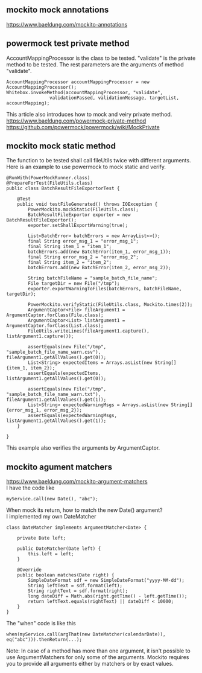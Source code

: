 ## mockito mock annotations
https://www.baeldung.com/mockito-annotations

## powermock test private method 
AccountMappingProcessor is the class to be tested. "validate" is the private method to be tested. The rest parameters are the arguments of method "validate". 
```
AccountMappingProcessor accountMappingProcessor = new AccountMappingProcessor();
Whitebox.invokeMethod(accountMappingProcessor, "validate",
                validationPassed, validationMessage, targetList, accountMapping);
```
This article also introduces how to mock and veiry private method.  
https://www.baeldung.com/powermock-private-method  
https://github.com/powermock/powermock/wiki/MockPrivate

## mockito mock static method
The function to be tested shall call fileUtils twice with different arguments.   
Here is an example to use powermock to mock static and verify.
```
@RunWith(PowerMockRunner.class)
@PrepareForTest(FileUtils.class)
public class BatchResultFileExportorTest {

    @Test
    public void testFileGenerated() throws IOException {
        PowerMockito.mockStatic(FileUtils.class);
        BatchResultFileExportor exporter = new BatchResultFileExportor();
        exporter.setShallExportWarning(true);

        List<BatchError> batchErrors = new ArrayList<>();
        final String error_msg_1 = "error_msg_1";
        final String item_1 = "item_1";
        batchErrors.add(new BatchError(item_1, error_msg_1));
        final String error_msg_2 = "error_msg_2";
        final String item_2 = "item_2";
        batchErrors.add(new BatchError(item_2, error_msg_2));

        String batchFileName = "sample_batch_file_name";
        File targetDir = new File("/tmp");
        exporter.exportWarningToFiles(batchErrors, batchFileName, targetDir);

        PowerMockito.verifyStatic(FileUtils.class, Mockito.times(2));
        ArgumentCaptor<File> fileArgument1 = ArgumentCaptor.forClass(File.class);
        ArgumentCaptor<List> listArgument1 = ArgumentCaptor.forClass(List.class);
        FileUtils.writeLines(fileArgument1.capture(), listArgument1.capture());

        assertEquals(new File("/tmp", "sample_batch_file_name_warn.csv"), fileArgument1.getAllValues().get(0));
        List<String> expectedItems = Arrays.asList(new String[]{item_1, item_2});
        assertEquals(expectedItems, listArgument1.getAllValues().get(0));

        assertEquals(new File("/tmp", "sample_batch_file_name_warn.txt"), fileArgument1.getAllValues().get(1));
        List<String> expectedWarningMsgs = Arrays.asList(new String[]{error_msg_1, error_msg_2});
        assertEquals(expectedWarningMsgs, listArgument1.getAllValues().get(1));
    }

}
```
This example also verifies the arguments by ArgumentCaptor.

## mockito agument matchers
https://www.baeldung.com/mockito-argument-matchers  
I have the code like 
```
myService.call(new Date(), "abc");
```
When mock its return, how to match the new Date() argument?  
I implemented my own DateMatcher  
```
class DateMatcher implements ArgumentMatcher<Date> {

    private Date left;

    public DateMatcher(Date left) {
        this.left = left;
    }

    @Override
    public boolean matches(Date right) {
        SimpleDateFormat sdf = new SimpleDateFormat("yyyy-MM-dd");
        String leftText = sdf.format(left);
        String rightText = sdf.format(right);
        long dateDiff = Math.abs(right.getTime() - left.getTime());
        return leftText.equals(rightText) || dateDiff < 10000; 
    }
}
``` 
The "when" code is like this 
```
when(myService.call(argThat(new DateMatcher(calendarDate)), eq("abc"))).thenReturn(...);
```
Note: In case of a method has more than one argument, it isn't possible to use ArgumentMatchers for only some of the arguments. Mockito requires you to provide all arguments either by matchers or by exact values.

